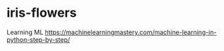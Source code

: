 # iris-flowers

Learning ML  https://machinelearningmastery.com/machine-learning-in-python-step-by-step/
